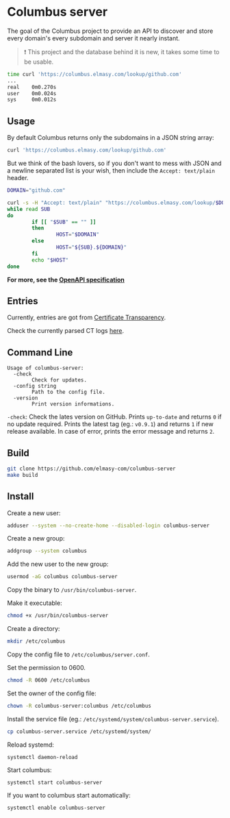 # Columbus server

The goal of the Columbus project to provide an API to discover and store every domain's every subdomain and server it nearly instant.

> :heavy_exclamation_mark: This project and the database behind it is new, it takes some time to be usable.

```bash
time curl 'https://columbus.elmasy.com/lookup/github.com'
...
real	0m0.270s
user	0m0.024s
sys     0m0.012s
```

## Usage

By default Columbus returns only the subdomains in a JSON string array:
```bash
curl 'https://columbus.elmasy.com/lookup/github.com'
```

But we think of the bash lovers, so if you don't want to mess with JSON and a newline separated list is your wish, then include the `Accept: text/plain` header.
```bash
DOMAIN="github.com"

curl -s -H "Accept: text/plain" "https://columbus.elmasy.com/lookup/$DOMAIN" | \
while read SUB
do
        if [[ "$SUB" == "" ]]
        then
                HOST="$DOMAIN"
        else
                HOST="${SUB}.${DOMAIN}"
        fi
        echo "$HOST"
done
```

**For more, see the [OpenAPI specification](https://columbus.elmasy.com/openapi.yaml)**

## Entries

Currently, entries are got from [Certificate Transparency](https://certificate.transparency.dev/).

Check the currently parsed CT logs [here](https://status.elmasy.com/status/4803b934327a1168b515).

## Command Line

```
Usage of columbus-server:
  -check
    	Check for updates.
  -config string
    	Path to the config file.
  -version
    	Print version informations.
```

`-check`: Check the lates version on GitHub.
Prints `up-to-date` and returns `0` if no update required.
Prints the latest tag (eg.: `v0.9.1`) and returns `1` if new release available.
In case of error, prints the error message and returns `2`.

## Build

```bash
git clone https://github.com/elmasy-com/columbus-server
make build
```

## Install

Create a new user:

```bash
adduser --system --no-create-home --disabled-login columbus-server
```

Create a new group:

```bash
addgroup --system columbus
```

Add the new user to the new group:

```bash
usermod -aG columbus columbus-server
```

Copy the binary to `/usr/bin/columbus-server`.

Make it executable:
```bash
chmod +x /usr/bin/columbus-server
```

Create a directory:
```bash
mkdir /etc/columbus
```

Copy the config file to `/etc/columbus/server.conf`.

Set the permission to 0600.
```bash
chmod -R 0600 /etc/columbus
```

Set the owner of the config file:
```bash
chown -R columbus-server:columbus /etc/columbus
```

Install the service file (eg.: `/etc/systemd/system/columbus-server.service`).
```bash
cp columbus-server.service /etc/systemd/system/
```

Reload systemd:
```bash
systemctl daemon-reload
```

Start columbus:
```
systemctl start columbus-server
```

If you want to columbus start automatically:
```
systemctl enable columbus-server
```
 
